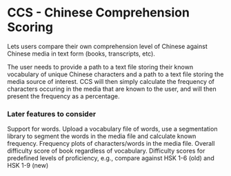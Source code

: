 # CCS - Chinese Comprehension Scoring

Lets users compare their own comprehension level of Chinese against Chinese media in text form (books, transcripts, etc).

The user needs to provide a path to a text file storing their known vocabulary of unique Chinese characters and a path to a text file storing the media source of interest. CCS will then simply calculate the frequency of characters occuring in the media that are known to the user, and will then present the frequency as a percentage. 


### Later features to consider
Support for words. Upload a vocabulary file of words, use a segmentation library to segment the words in the media file and calculate known frequency.
Frequency plots of characters/words in the media file.
Overall difficulty score of book regardless of vocabulary.
Difficulty scores for predefined levels of proficiency, e.g., compare against HSK 1-6 (old) and HSK 1-9 (new)
 
